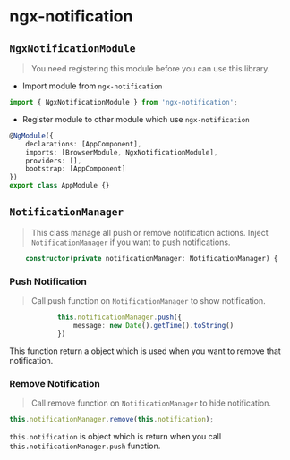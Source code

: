 # ngx-notification

## `NgxNotificationModule`
> You need registering this module before you can use this library.
- Import module from `ngx-notification`
```TypeScript
import { NgxNotificationModule } from 'ngx-notification';
```
- Register module to other module which use `ngx-notification`
```TypeScript
@NgModule({
    declarations: [AppComponent],
    imports: [BrowserModule, NgxNotificationModule],
    providers: [],
    bootstrap: [AppComponent]
})
export class AppModule {}
```

## `NotificationManager`
> This class manage all push or remove notification actions.
> Inject `NotificationManager` if you want to push notifications.
```TypeScript
    constructor(private notificationManager: NotificationManager) {
```
### Push Notification
> Call push function on `NotificationManager` to show notification.
```TypeScript
            this.notificationManager.push({
                message: new Date().getTime().toString()
            })
```
This function return a object which is used when you want to remove that notification.
### Remove Notification
> Call remove function on `NotificationManager` to hide notification.
```TypeScript
this.notificationManager.remove(this.notification);
```
`this.notification` is object which is return when you call `this.notificationManager.push` function.
